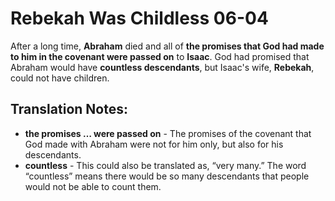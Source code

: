 Rebekah Was Childless 06-04
=============================


After a long time, **Abraham** died and all of **the promises that God
had made to him in the covenant were passed on** to **Isaac**. God had
promised that Abraham would have **countless descendants**, but Isaac's
wife, **Rebekah**, could not have children.

Translation Notes:
------------------

-   **the promises … were passed on** - The promises of the covenant
    that God made with Abraham were not for him only, but also for
    his descendants.
-   **countless** - This could also be translated as, “very many.” The
    word “countless” means there would be so many descendants that
    people would not be able to count them.


